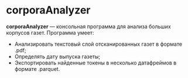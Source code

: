# corporaAnalyzer
**corporaAnalyzer** — консольная программа для анализа больших корпусов газет.
Программа умеет:
- Анализировать текстовый слой отсканированных газет в формате .pdf;
- Определять дату выпуска газеты;
- Экспортировать найденные токены в несколько датафреймов в формате .parquet.
